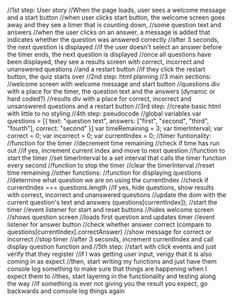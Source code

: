 //1st step: User story
//When the page loads, user sees a welcome message and a start button
//when user clicks start button, the welcome screen goes away and they see a timer that is counting down, 
    //some question text and answers
//when the user clicks on an answer, a message is added that indicates whether the question was answered correctly
    //after 3 seconds, the next question is displayed
//if the user doesn't select an answer before the timer ends, the next question is displayed
//once all questions have been displayed, they see a results screen with correct, incorrect and unanswered questions 
    //and a restart button
//if they click the restart button, the quiz starts over
//2nd step: html planning
    //3 main sections:
        //welcome screen with welcome message and start button
        //questions div with a place for the timer, the question text and the answers (dynamic or hard coded?)
        //results div with a place for correct, incorrect and unsanswered questions and a restart button
//3rd step: 
    //create basic html with little to no styling
//4th step: pseudocode
//global variables
var questions = [{
    text: "question text",
    answers: ["first", "second", "third", "fourth"],
    correct: "second"
}]
var timeRemaining = 3;
var timerInterval;
var correct = 0;
var incorrect = 0;
var currentIndex = 0;
//timer funtionality:
//function for the timer
    //decrement time remaining
    //check if time has run out
        //if yes, increment current index and move to next question
//function to start the timer
    //set timerInterval to a set interval that calls the timer function every second
//function to stop the timer 
    //clear the timerInterval
    //reset time remaining
//other functions:
//function for displaying questions
    //determine what question we are on using the currentIndex
    //check if currentIndex === questions.length
        //if yes, hide questions, show results with correct, incorrect and unanswered questions
    //update the dom with the current question's text and answers (questions[currentIndex]);
    //start the timer
//event listener for start and reset buttons
    //hides welcome screen
    //shows question screen
    //loads first question and updates timer
//event listener for answer button
    //check whether answer correct (compare to questions[currentIndex].correctAnswer)
    //show message for correct or incorrect
    //stop timer 
    //after 3 seconds, increment currentIndex and call display question function and 
//5th step:
    //start with click events and just verify that they register
        //if I was getting user input, verigy that it is also coming in as expect 
    //then, start writing my functions and just have them console log something to make sure that things are happening when I expect them to
    //thes, start layering in the functionality and testing along the way
    //if something is ever not giving you the result you expect, go backwards and comsole log things again 
